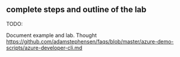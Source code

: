 
## complete steps and outline of the lab

TODO:

Document example and lab. Thought https://github.com/adamstephensen/faqs/blob/master/azure-demo-scripts/azure-developer-cli.md